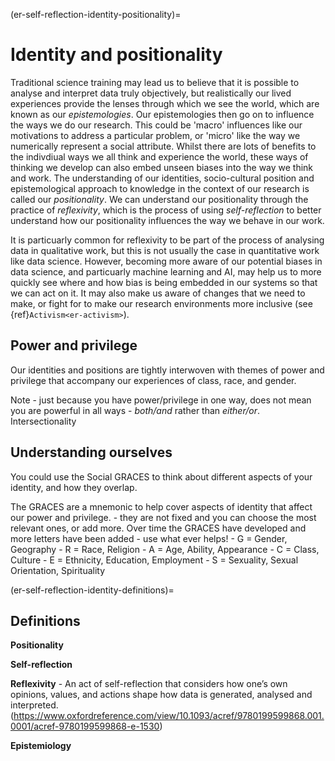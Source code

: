 (er-self-reflection-identity-positionality)= 
# Identity and positionality

Traditional science training may lead us to believe that it is possible to analyse and interpret data truly objectively, but realistically our lived experiences provide the lenses through which we see the world, which are known as our *epistemologies*. 
Our epistemologies then go on to influence the ways we do our research. 
This could be 'macro' influences like our motivations to address a particular problem, or 'micro' like the way we numerically represent a social attribute. 
Whilst there are lots of benefits to the indivdiual ways we all think and experience the world, these ways of thinking we develop can also embed unseen biases into the way we think and work. 
The understanding of our identities, socio-cultural position and epistemological approach to knowledge in the context of our research is called our *positionality*.
We can understand our positionality through the practice of *reflexivity*, which is the process of using *self-reflection* to better understand how our positionality influences the way we behave in our work. 

It is particuarly common for reflexivity to be part of the process of analysing data in qualitative work, but this is not usually the case in quantitative work like data science.
However, becoming more aware of our potential biases in data science, and particuarly machine learning and AI, may help us to more quickly see where and how bias is being embedded in our systems so that we can act on it. 
It may also make us aware of changes that we need to make, or fight for to make our research environments more inclusive (see {ref}`Activism<er-activism>`).

## Power and privilege

Our identities and positions are tightly interwoven with themes of power and privilege that accompany our experiences of class, race, and gender. 



 Note - just because you have power/privilege in one way, does not mean you are powerful in all ways - _both/and_ rather than _either/or_. 
Intersectionality 



## Understanding ourselves

You could use the Social GRACES to think about different aspects of your identity, and how they overlap. 

The GRACES are a mnemonic to help cover aspects of identity that affect our power and privilege. - they are not fixed and you can choose the most relevant ones, or add more. Over time the GRACES have developed and more letters have been added - use what ever helps! 
    - G = Gender, Geography
    - R = Race, Religion
    - A = Age, Ability, Appearance
    - C = Class, Culture
    - E = Ethnicity, Education, Employment
    - S = Sexuality, Sexual Orientation, Spirituality


(er-self-reflection-identity-definitions)= 
## Definitions

**Positionality**

**Self-reflection**

**Reflexivity** - An act of self-reflection that considers how one’s own opinions, values, and actions shape how data is generated, analysed and interpreted. (https://www.oxfordreference.com/view/10.1093/acref/9780199599868.001.0001/acref-9780199599868-e-1530)

**Epistemiology**

